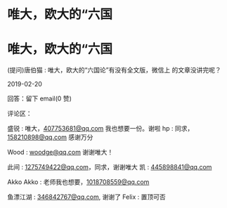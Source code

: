 # 唯大，欧大的“六国

# 唯大，欧大的“六国

(提问)唐伯猫 : 唯大，欧大的“六国论”有没有全文版，微信上 的文章没讲完呢？

2019-02-20

回答：留下 email(0 赞)

评论区：

盛锐 : 唯大，407753681@qq.com 我也想要一份。谢啦 hp : 同求，158210898@qq.com 感谢万分

Wood : woodge@qq.com 谢谢唯大！

此间 : 1275749422@qq.com，同求，谢谢唯大 凯 : 445898841@qq.com

Akko Akko : 老师我也想要，1018708559@qq.com

鱼漂江湖 : 346842767@qq.com, 谢谢了 Felix : 置顶可否